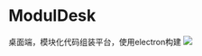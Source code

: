 # ModulDesk
桌面端，模块化代码组装平台，使用electron构建
![](http://img2.tuhu.org/activity/image/4edc/8143/654df2261637635b2c23eeac_w550_h300.jpg)
